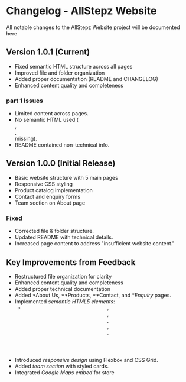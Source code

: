 # Changelog - AllStepz Website
All notable changes to the AllStepz Website project will be documented here

## Version 1.0.1 (Current)
- Fixed semantic HTML structure across all pages
- Improved file and folder organization
- Added proper documentation (README and CHANGELOG)
- Enhanced content quality and completeness

### part 1 Issues
- Limited content across pages.
- No semantic HTML used (<section>, <article>, <main> missing).
- README contained non-technical info.

## Version 1.0.0 (Initial Release)
- Basic website structure with 5 main pages
- Responsive CSS styling
- Product catalog implementation
- Contact and enquiry forms
- Team section on About page

### Fixed
- Corrected file & folder structure.
- Updated README with technical details.
- Increased page content to address "insufficient website content."

## Key Improvements from Feedback
- Restructured file organization for clarity
- Enhanced content quality and completeness
- Added proper technical documentation
- Added *About Us, **Products, **Contact, and **Enquiry* pages.
- Implemented *semantic HTML5 elements*:
  - <header>, <main>, <section>, <article>, <footer>.
- Introduced *responsive design* using Flexbox and CSS Grid.
- Added *team section* with styled cards.
- Integrated *Google Maps embed* for store